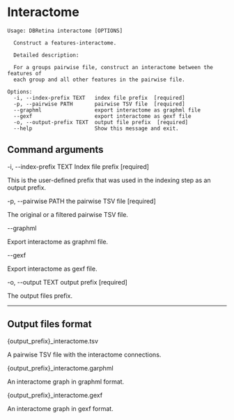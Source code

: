 # Interactome

```
Usage: DBRetina interactome [OPTIONS]

  Construct a features-interactome.

  Detailed description:

  For a groups pairwise file, construct an interactome between the features of
  each group and all other features in the pairwise file.

Options:
  -i, --index-prefix TEXT   index file prefix  [required]
  -p, --pairwise PATH       pairwise TSV file  [required]
  --graphml                 export interactome as graphml file
  --gexf                    export interactome as gexf file
  -o, --output-prefix TEXT  output file prefix  [required]
  --help                    Show this message and exit.
```

## Command arguments

<span class="cmd"> -i, --index-prefix TEXT   Index file prefix  [required] </span>

This is the user-defined prefix that was used in the indexing step as an output prefix.

<span class="cmd">  -p, --pairwise PATH  the pairwise TSV file  [required] </span>

The original or a filtered pairwise TSV file.

<span class="cmd"> --graphml </span>

Export interactome as graphml file.

<span class="cmd"> --gexf </span>

Export interactome as gexf file.

<span class="cmd"> -o, --output TEXT    output prefix  [required] </span>

The output files prefix.


<hr class="fancy-hr">


## Output files format

<span class="cmd"> {output_prefix}_interactome.tsv </span>

A pairwise TSV file with the interactome connections.

<span class="cmd"> {output_prefix}_interactome.garphml </span>

An interactome graph in graphml format.

<span class="cmd"> {output_prefix}_interactome.gexf </span>

An interactome graph in gexf format.